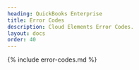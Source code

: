 ```yaml
---
heading: QuickBooks Enterprise
title: Error Codes
description: Cloud Elements Error Codes.
layout: docs
order: 40
---
```


{% include error-codes.md %}
